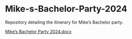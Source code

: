 # Mike-s-Bachelor-Party-2024
Repository detailing the itinerary for Mike’s Bachelor party. 


[Mike’s Bachelor Party 2024.docx](https://github.com/brjswanson/Mike-s-Bachelor-Party-2024/files/14003958/Mike.s.Bachelor.Party.2024.docx)
